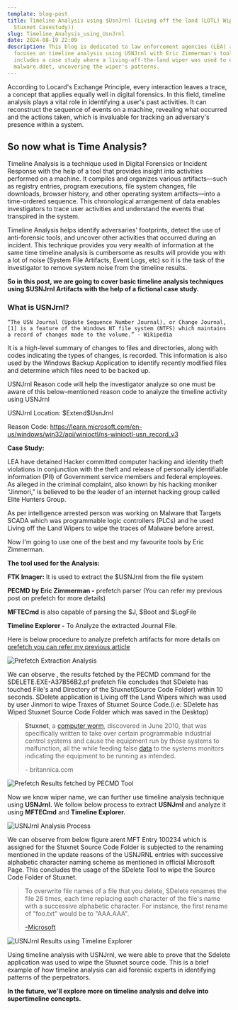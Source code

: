 ```yaml
---
template: blog-post
title: Timeline Analysis using $UsnJrnl (Living off the land (LOTL) Wipers -
  Stuxnet Casestudy))
slug: Timeline_Analysis_using_UsnJrnl
date: 2024-08-19 22:09
description: This blog is dedicated to law enforcement agencies (LEA) and
  focuses on timeline analysis using USNJrnl with Eric Zimmerman's tools. It
  includes a case study where a living-off-the-land wiper was used to erase
  malware.ddet, uncovering the wiper's patterns.
---
```

According to Locard's Exchange Principle, every interaction leaves a trace, a concept that applies equally well in digital forensics. In this field, timeline analysis plays a vital role in identifying a user's past activities. It can reconstruct the sequence of events on a machine, revealing what occurred and the actions taken, which is invaluable for tracking an adversary's presence within a system.

## So now what is Time Analysis?

Timeline Analysis is a technique used in Digital Forensics or Incident Response with the help of a tool that provides insight into activities performed on a machine. It compiles and organizes various artifacts—such as registry entries, program executions, file system changes, file downloads, browser history, and other operating system artifacts—into a time-ordered sequence. This chronological arrangement of data enables investigators to trace user activities and understand the events that transpired in the system.

Timeline Analysis helps identify adversaries' footprints, detect the use of anti-forensic tools, and uncover other activities that occurred during an incident. This technique provides you very wealth of information at the same time timeline analysis is cumbersome as results will provide you with a lot of noise (System File Artifacts, Event Logs, etc) so it is the task of the investigator to remove system noise from the timeline results.

**So in this post, we are going to cover basic timeline analysis techniques using $USNJrnl Artifacts with the help of a fictional case study.**

### What is USNJrnl?

`“The USN Journal (Update Sequence Number Journal), or Change Journal,[1] is a feature of the Windows NT file system (NTFS) which maintains a record of changes made to the volume.” - Wikipedia`

It is a high-level summary of changes to files and directories, along with codes indicating the types of changes, is recorded. This information is also used by the Windows Backup Application to identify recently modified files and determine which files need to be backed up.

USNJrnl Reason code will help the investigator analyze so one must be aware of this below-mentioned reason code to analyze the timeline activity using USNJrnl

USNJrnl Location: \$Extend\$UsnJrnl

Reason Code: https://learn.microsoft.com/en-us/windows/win32/api/winioctl/ns-winioctl-usn_record_v3

**Case Study:**

LEA have detained Hacker committed computer hacking and identity theft violations in conjunction with the theft and release of personally identifiable information (PII) of Government service members and federal employees. As alleged in the criminal complaint, also known by his hacking moniker “Jinmori,” is believed to be the leader of an internet hacking group called Elite Hunters Group.

As per intelligence arrested person was working on Malware that Targets SCADA which was programmable logic controllers (PLCs) and he used Living off the Land Wipers to wipe the  traces of Malware before arrest.

Now I'm going to use one of the best and my favourite tools by Eric Zimmerman.

**The tool used for the Analysis:**

**FTK Imager:** It is used to extract the $USNJrnl from the file system

**PECMD by Eric Zimmerman -** prefetch parser (You can refer my previous post on prefetch for more details)

**MFTECmd** is also capable of parsing the $J, $Boot and $LogFile

**Timeline Explorer -** To Analyze the extracted Journal File.

Here is below procedure to analyze prefetch artifacts for more details on [prefetch you can refer my previous article](https://4n6shetty.in/How-Windows-Artifact-Prefetch-Can-Help-in-Digital-Forensics-Investigations-in-Windows-11-Machine)

![](/assets/prefetch.png "Prefetch Extraction Analysis")

We can observe , the results fetched by the PECMD command for the SDELETE.EXE-A37B56B2.pf prefetch file concludes that SDelete has touched File's and Directory of the Stuxnet(Source Code Folder) within 10 seconds. SDelete application is Living off the Land Wipers which was used by user Jinmori to wipe Traxes of Stuxnet Source Code.(i.e: SDelete has Wiped Stuxnet Source Code Folder which was saved in the Desktop)

> **Stuxnet**, a [computer worm](https://www.britannica.com/technology/computer-worm), discovered in June 2010, that was specifically written to take over certain programmable industrial control systems and cause the equipment run by those systems to malfunction, all the while feeding false [data](https://www.britannica.com/dictionary/data) to the systems monitors indicating the equipment to be running as intended.
>
> \- britannica.com

![](/assets/prefetch1.png "Prefetch Results fetched by PECMD Tool")

Now we know wiper name, we can further use timeline analysis technique using **USNJrnl.** We follow below process to extract **USNJrnl** and analyze it using **MFTECmd**  and **Timeline Explorer.**

![](/assets/usn.png "USNJrnl Analysis Process")

We can observe from below figure arent MFT Entry 100234 which is assigned for the Stuxnet Source Code Folder is subjected to the renaming mentioned in the update reasons of the USNJRNL entries with successive alphabetic character naming scheme as mentioned in official Microsoft Page. This concludes the usage of the SDelete Tool to wipe the Source Code Folder of Stuxnet.

> To overwrite file names of a file that you delete, SDelete renames the file 26 times, each time replacing each character of the file's name with a successive alphabetic character. For instance, the first rename of "foo.txt" would be to "AAA.AAA".
>
> [\-Microsoft](https://learn.microsoft.com/en-us/sysinternals/downloads/sdelete)



![](/assets/copy-of-anti-forensics-by-manjesh-dsci-2-.png "USNJrnl Results using Timeline Explorer")



Using timeline analysis with USNJrnl, we were able to prove that the Sdelete application was used to wipe the Stuxnet source code. This is a brief example of how timeline analysis can aid forensic experts in identifying patterns of the perpetrators. 

**In the future, we'll explore more on timeline analysis and delve into supertimeline concepts.**